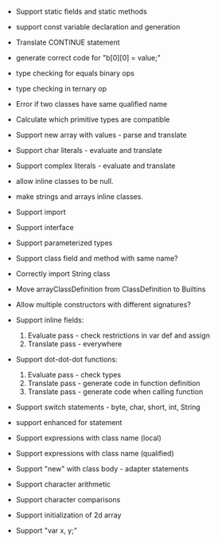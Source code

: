* Support static fields and static methods

* support const variable declaration and generation

* Translate CONTINUE statement

* generate correct code for "b[0][0] = value;"

* type checking for equals binary ops

* type checking in ternary op

* Error if two classes have same qualified name

* Calculate which primitive types are compatible

* Support new array with values - parse and translate

* Support char literals - evaluate and translate

* Support complex literals - evaluate and translate

* allow inline classes to be null.

* make strings and arrays inline classes.

* Support import

* Support interface

* Support parameterized types

* Support class field and method with same name?

* Correctly import String class

* Move arrayClassDefinition from ClassDefinition to Builtins

* Allow multiple constructors with different signatures?

* Support inline fields:
  1. Evaluate pass - check restrictions in var def and assign
  2. Translate pass - everywhere

* Support dot-dot-dot functions:
  1. Evaluate pass - check types
  2. Translate pass - generate code in function definition
  3. Translate pass - generate code when calling function

* Support switch statements - byte, char, short, int, String

* support enhanced for statement

* Support expressions with class name (local)

* Support expressions with class name (qualified)

* Support "new" with class body - adapter statements

* Support character arithmetic

* Support character comparisons

* Support initialization of 2d array

* Support "var x, y;"
